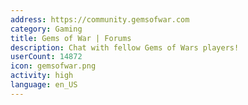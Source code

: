 ```yaml
---
address: https://community.gemsofwar.com
category: Gaming
title: Gems of War | Forums
description: Chat with fellow Gems of Wars players!
userCount: 14872
icon: gemsofwar.png
activity: high
language: en_US
---
```

